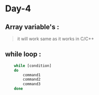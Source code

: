# Day-4

## Array variable's :
>it will work same as it works in C/C++

## while loop :
```sh
    while [condition]
    do 
        command1
        command2
        command3
    done    
```

